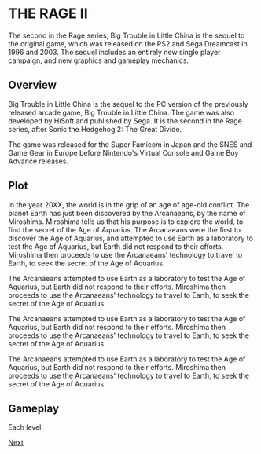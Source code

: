 # THE RAGE II

The second in the Rage series, Big Trouble in Little China is the sequel to the original game, which was released on the PS2 and Sega Dreamcast in 1996 and 2003. The sequel includes an entirely new single player campaign, and new graphics and gameplay mechanics.

## Overview

Big Trouble in Little China is the sequel to the PC version of the previously released arcade game, Big Trouble in Little China. The game was also developed by HiSoft and published by Sega. It is the second in the Rage series, after Sonic the Hedgehog 2: The Great Divide.

The game was released for the Super Famicom in Japan and the SNES and Game Gear in Europe before Nintendo's Virtual Console and Game Boy Advance releases.

## Plot

In the year 20XX, the world is in the grip of an age of age-old conflict. The planet Earth has just been discovered by the Arcanaeans, by the name of Miroshima. Miroshima tells us that his purpose is to explore the world, to find the secret of the Age of Aquarius. The Arcanaeans were the first to discover the Age of Aquarius, and attempted to use Earth as a laboratory to test the Age of Aquarius, but Earth did not respond to their efforts. Miroshima then proceeds to use the Arcanaeans' technology to travel to Earth, to seek the secret of the Age of Aquarius.

The Arcanaeans attempted to use Earth as a laboratory to test the Age of Aquarius, but Earth did not respond to their efforts. Miroshima then proceeds to use the Arcanaeans' technology to travel to Earth, to seek the secret of the Age of Aquarius.

The Arcanaeans attempted to use Earth as a laboratory to test the Age of Aquarius, but Earth did not respond to their efforts. Miroshima then proceeds to use the Arcanaeans' technology to travel to Earth, to seek the secret of the Age of Aquarius.

The Arcanaeans attempted to use Earth as a laboratory to test the Age of Aquarius, but Earth did not respond to their efforts. Miroshima then proceeds to use the Arcanaeans' technology to travel to Earth, to seek the secret of the Age of Aquarius.

## Gameplay

Each level

[Next](491.md)